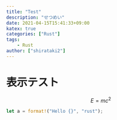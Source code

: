 ```yaml
---
title: "Test"
description: "せつめい"
date: 2021-04-15T15:41:33+09:00
katex: true
categories: ["Rust"]
tags:
    - Rust
author: ["shirataki2"]
---
```


# 表示テスト

$$
E = mc^2
$$

```rust
let a = format!("Hello {}", "rust");
```
